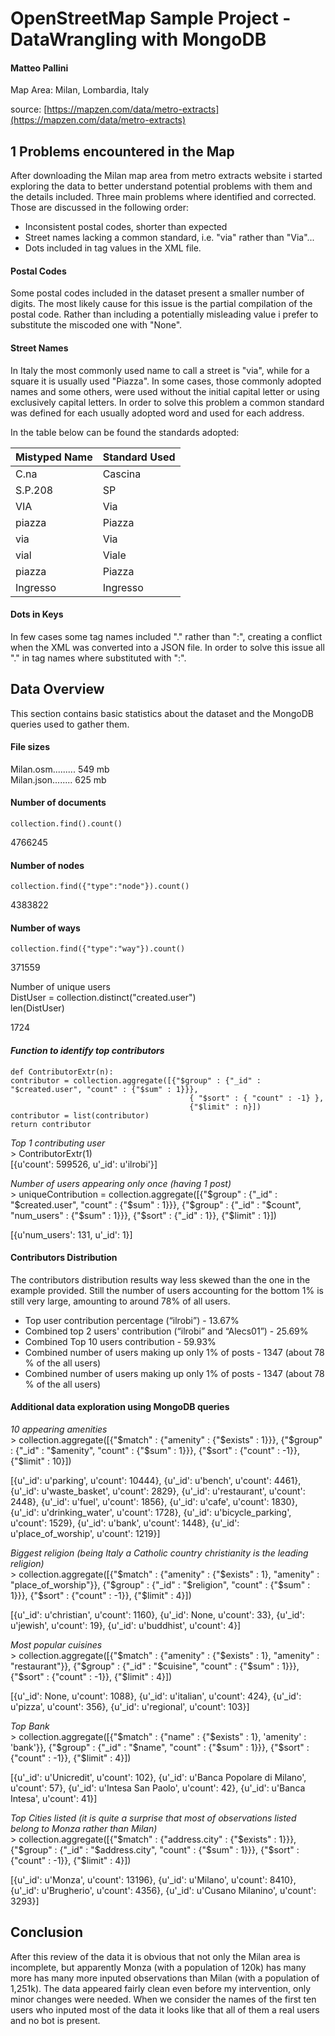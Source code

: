 # OpenStreetMap Sample Project - DataWrangling with MongoDB
#### Matteo Pallini

Map Area: Milan, Lombardia, Italy

source:
[https://mapzen.com/data/metro-extracts](https://mapzen.com/data/metro-extracts)

## 1 Problems encountered in the Map
After downloading the Milan map area from metro extracts website i started exploring the data to better understand potential problems with them and the details included. Three main problems where identified and corrected. Those are discussed in the following order:
* Inconsistent postal codes, shorter than expected
* Street names lacking a common standard, i.e. "via" rather than "Via"...
* Dots included in tag values in the XML file. 

#### Postal Codes
Some postal codes included in the dataset present a smaller number of digits. The most likely cause for this issue is the partial compilation of the postal code. Rather than including a potentially misleading value i prefer to substitute the miscoded one with "None".

#### Street Names
In Italy the most commonly used name to call a street is "via", while for a square it is usually used "Piazza". In some cases, those commonly adopted names and some others, were used without the initial capital letter or using exclusively capital letters. In order to solve this problem a common standard was defined for each usually adopted word and used for each address.

In the table below can be found the standards adopted:

| Mistyped Name | Standard Used |
|---------------|:--------------|
| C.na | Cascina |
| S.P.208 | SP |
| VIA  | Via |
| piazza | Piazza |
| via | Via |
| vial | Viale |
| piazza | Piazza |
| Ingresso | Ingresso |


#### Dots in Keys
In few cases some tag names included "." rather than ":", creating a conflict when the XML was converted into a JSON file. In order to solve this issue all "." in tag names where substituted with ":".

## Data Overview
This section contains basic statistics about the dataset and the MongoDB queries used to gather them.

#### File sizes  

Milan.osm......... 549 mb  
Milan.json........ 625 mb  

#### Number of documents  

    collection.find().count()                                                  

4766245  
                                      
#### Number of nodes  
    collection.find({"type":"node"}).count()  

4383822  

#### Number of ways  
	collection.find({"type":"way"}).count()  

371559  
                                               
Number of unique users  
	DistUser = collection.distinct("created.user")  
	len(DistUser)  

1724  


                                              
#### *Function to identify top contributors*
	def ContributorExtr(n):
	contributor = collection.aggregate([{"$group" : {"_id" : "$created.user", "count" : {"$sum" : 1}}}, 
											{ "$sort" : { "count" : -1} },
											{"$limit" : n}])                                              
	contributor = list(contributor)
	return contributor
	
*Top 1 contributing user*  	
	> ContributorExtr(1)  
[{u'count': 599526, u'_id': u'ilrobi'}]

                                             
*Number of users appearing only once (having 1 post)*  
	> uniqueContribution = collection.aggregate([{"$group" : {"_id" : "$created.user", "count" : {"$sum" : 1}}}, 
							{"$group" : {"_id" : "$count", "num_users" : {"$sum" : 1}}}, 
							{"$sort" : {"_id" : 1}}, 
							{"$limit" : 1}])  

[{u'num_users': 131, u'_id': 1}]



#### Contributors Distribution
The contributors distribution results way less skewed than the one in the example provided. Still the number of users accounting for the bottom 1% is still very large, amounting to around 78% of all users.

* Top user contribution percentage (“ilrobi”) - 13.67%
* Combined top 2 users' contribution (“ilrobi” and “Alecs01”) - 25.69% 
* Combined Top 10 users contribution - 59.93%
* Combined number of users making up only 1% of posts - 1347 (about 78 % of the all users)
* Combined number of users making up only 1% of posts - 1347 (about 78 % of the all users)

#### Additional data exploration using MongoDB queries

*10 appearing amenities*               
	> collection.aggregate([{"$match" : {"amenity" : {"$exists" : 1}}},
				{"$group" : {"_id" : "$amenity", "count" : {"$sum" : 1}}}, 
				{"$sort" : {"count" : -1}}, 
				{"$limit" : 10}])                
 
[{u'_id': u'parking', u'count': 10444},
 {u'_id': u'bench', u'count': 4461},
 {u'_id': u'waste_basket', u'count': 2829},
 {u'_id': u'restaurant', u'count': 2448},
 {u'_id': u'fuel', u'count': 1856},
 {u'_id': u'cafe', u'count': 1830},
 {u'_id': u'drinking_water', u'count': 1728},
 {u'_id': u'bicycle_parking', u'count': 1529},
 {u'_id': u'bank', u'count': 1448},
 {u'_id': u'place_of_worship', u'count': 1219}]                      
                                              
*Biggest religion (being Italy a Catholic country christianity is the leading religion)*  
	> collection.aggregate([{"$match" : {"amenity" : {"$exists" : 1}, "amenity" : "place_of_worship"}},
              			{"$group" : {"_id" : "$religion", "count" : {"$sum" : 1}}},
                        	{"$sort" : {"count" : -1}}, 
                        	{"$limit" : 4}])

[{u'_id': u'christian', u'count': 1160},
 {u'_id': None, u'count': 33},
 {u'_id': u'jewish', u'count': 19},
 {u'_id': u'buddhist', u'count': 4}]

                                                                                    
*Most popular cuisines*  
	> collection.aggregate([{"$match" : {"amenity" : {"$exists" : 1}, "amenity" : "restaurant"}}, 
				{"$group" : {"_id" : "$cuisine", "count" : {"$sum" : 1}}},
				{"$sort" : {"count" : -1}}, 
				{"$limit" : 4}])

[{u'_id': None, u'count': 1088},
 {u'_id': u'italian', u'count': 424},
 {u'_id': u'pizza', u'count': 356},
 {u'_id': u'regional', u'count': 103}]       		


*Top Bank*  
	> collection.aggregate([{"$match" : {"name" : {"$exists" : 1}, 'amenity' : 'bank'}},
				{"$group" : {"_id" : "$name", "count" : {"$sum" : 1}}}, 
				{"$sort" : {"count" : -1}}, 
				{"$limit" : 4}])  

[{u'_id': u'Unicredit', u'count': 102},
 {u'_id': u'Banca Popolare di Milano', u'count': 57},
 {u'_id': u'Intesa San Paolo', u'count': 42},
 {u'_id': u'Banca Intesa', u'count': 41}]

*Top Cities listed (it is quite a surprise that most of observations listed belong to Monza rather than Milan)*  
	> collection.aggregate([{"$match" : {"address.city" : {"$exists" : 1}}},
				{"$group" : {"_id" : "$address.city", "count" : {"$sum" : 1}}}, 
				{"$sort" : {"count" : -1}}, 
				{"$limit" : 4}])

[{u'_id': u'Monza', u'count': 13196},
 {u'_id': u'Milano', u'count': 8410},
 {u'_id': u'Brugherio', u'count': 4356},
 {u'_id': u'Cusano Milanino', u'count': 3293}]


## Conclusion

After this review of the data it is obvious that not only the Milan area is incomplete, but apparently Monza (with a population of 120k) has many more has many more inputed observations than Milan (with a population of 1,251k). The data appeared fairly clean even before my intervention, only minor changes were needed. When we consider the names of the first ten users who inputed most of the data it looks like that all of them a real users and no bot is present.



